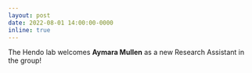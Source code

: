 ```yaml
---
layout: post
date: 2022-08-01 14:00:00-0000
inline: true
---
```


The Hendo lab welcomes <b>Aymara Mullen</b> as a new Research Assistant in the group!
